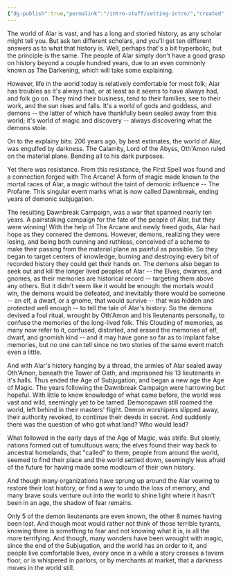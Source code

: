 ```yaml
---
{"dg-publish":true,"permalink":"/intro-stuff/setting-intro/","created":"2025-05-12T18:46:46.884-07:00","updated":"2024-10-05T21:07:16.000-07:00"}
---
```



The world of Alar is vast, and has a long and storied history, as any scholar might tell you. But ask ten different scholars, and you'll get ten different answers as to what that history is. Well, perhaps that's a bit hyperbolic, but the principle is the same. The people of Alar simply don't have a good grasp on history beyond a couple hundred years, due to an even commonly known as The Darkening, which will take some explaining.

However, life in the world today is relatively comfortable for most folk; Alar has troubles as it's always had, or at least as it seems to have always had, and folk go on. They mind their business, tend to their families, see to their work, and the sun rises and falls. It's a world of gods and goddess, and demons -- the latter of which have thankfully been sealed away from this world; it's world of magic and discovery -- always discovering what the demons stole.

On to the explainy bits: 206 years ago, by best estimates, the world of Alar, was engulfed by darkness. The Calamity, Lord of the Abyss, Oth'Amon ruled on the material plane. Bending all to his dark purposes. 

Yet there was resistance. From this resistance, the First Spell was found and a connection forged with The Arcane! A form of magic made known to the mortal races of Alar, a magic without the taint of demonic influence -- The Profane. This singular event marks what is now called Dawnbreak, ending years of demonic subjugation. 

The resulting Dawnbreak Campaign, was a war that spanned nearly ten years. A painstaking campaign for the fate of the people of Alar, but they were winning! With the help of The Arcane and newly freed gods, Alar had hope as they cornered the demons. However, demons, realizing they were losing, and being both cunning and ruthless, conceived of a scheme to make their passing from the material plane as painful as possible. So they began to target centers of knowledge, burning and destroying every bit of recorded history they could get their hands on. The demons also began to seek out and kill the longer lived peoples of Alar -- the Elves, dwarves, and gnomes, as their memories are historical record -- targeting them above any others. But it didn't seem like it would be enough: the mortals would win, the demons would be defeated, and inevitably there would be someone -- an elf, a dwarf, or a gnome, that would survive -- that was hidden and protected well enough -- to tell the tale of Alar's history. So the demons devised a foul ritual, wrought by Oth'Amon and his lieutenants personally, to confuse the memories of the long-lived folk. This Clouding of memories, as many now refer to it, confused, distorted, and erased the memories of elf, dwarf, and gnomish kind -- and it may have gone so far as to implant false memories, but no one can tell since no two stories of the same event match even a little. 

And with Alar's history hanging by a thread, the armies of Alar sealed away Oth'Amon, beneath the Tower of Gath, and imprisoned his 13 lieutenants in it's halls. Thus ended the Age of Subjugation, and began a new age the Age of Magic. The years following the Dawnbreak Campaign were harrowing but hopeful. With little to know knowledge of what came before, the world was vast and wild, seemingly yet to be tamed. Demonspawn still roamed the world, left behind in their masters' flight. Demon worshipers slipped away, their authority revoked, to continue their deeds in secret. And suddenly there was the question of who got what land? Who would lead?

What followed in the early days of the Age of Magic, was strife. But slowly, nations formed out of tumultuous wars; the elves found their way back to ancestral homelands, that "called" to them; people from around the world, seemed to find their place and the world settled down, seemingly less afraid of the future for having made some modicum of their own history. 

And though many organizations have sprung up around the Alar vowing to restore their lost history, or find a way to undo the loss of memory, and many brave souls venture out into the world to shine light where it hasn't been in an age, the shadow of fear remains. 

Only 5 of the demon lieutenants are even known, the other 8 names having been lost. And though most would rather not think of those terrible tyrants, knowing there is something to fear and not knowing what it is, is all the more terrifying. And though, many wonders have been wrought with magic, since the end of the Subjugation, and the world has an order to it, and people live comfortable lives, every once in a while a story crosses a tavern floor, or is whispered in parlors, or by merchants at market, that a darkness moves in the world still. 